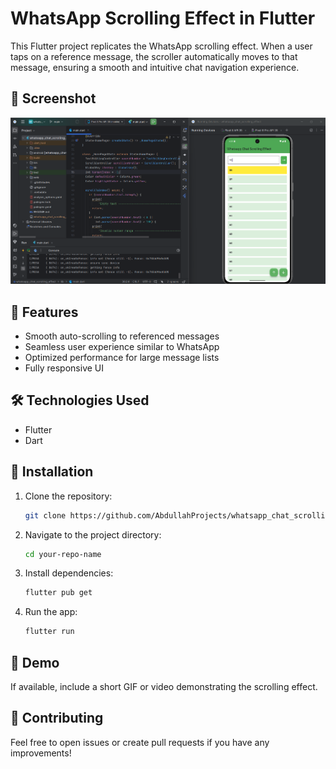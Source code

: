 # WhatsApp Scrolling Effect in Flutter

This Flutter project replicates the WhatsApp scrolling effect. When a user taps on a reference message, the scroller automatically moves to that message, ensuring a smooth and intuitive chat navigation experience.

## 📸 Screenshot
![Project Screenshot](https://github.com/AbdullahProjects/whatsapp_chat_scrolling_effect/blob/main/Screenshot%202025-02-17%20160909.png)

## 🚀 Features
- Smooth auto-scrolling to referenced messages
- Seamless user experience similar to WhatsApp
- Optimized performance for large message lists
- Fully responsive UI

## 🛠️ Technologies Used
- Flutter
- Dart

## 📂 Installation
1. Clone the repository:
   ```sh
   git clone https://github.com/AbdullahProjects/whatsapp_chat_scrolling_effect.git
   ```
2. Navigate to the project directory:
   ```sh
   cd your-repo-name
   ```
3. Install dependencies:
   ```sh
   flutter pub get
   ```
4. Run the app:
   ```sh
   flutter run
   ```

## 🎥 Demo
If available, include a short GIF or video demonstrating the scrolling effect.

## 🤝 Contributing
Feel free to open issues or create pull requests if you have any improvements!
